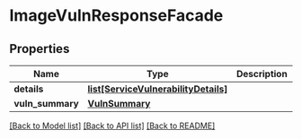 # ImageVulnResponseFacade

## Properties
Name | Type | Description | Notes
------------ | ------------- | ------------- | -------------
**details** | [**list[ServiceVulnerabilityDetails]**](ServiceVulnerabilityDetails.md) |  | [optional] 
**vuln_summary** | [**VulnSummary**](VulnSummary.md) |  | [optional] 

[[Back to Model list]](../README.md#documentation-for-models) [[Back to API list]](../README.md#documentation-for-api-endpoints) [[Back to README]](../README.md)


